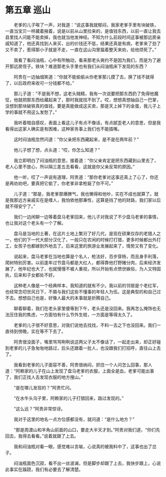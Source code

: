 # 第五章 巡山


　　老爹的儿子唉了一声，对我道：“说这事我就郁闷，我家老爹手里有块破铁，一直当宝贝一样藏着掖着，说是以前从山里捡来的，是值钱东西，以前一直让我去县里找人问能不能卖掉，我也就当他发神经。不知为什么前段时间这事被那远房亲戚知道了，他还真找到人来买，出的价钱还不低，结果还真是有病，老爹来了劲了又不卖了，惹得那小子就是不走，一直在这山沟里猫着整天来劝，给他烦死了。”

　　我看了看闷油瓶，心中有所触动，看来那老头爽约不是因为我们，而是为了避开那远房侄子。铁块？难道那老头手里也有我们从闷油瓶床下发现的东西？

　　阿贵在一边抽烟笑道：“你就不能偷偷从你老爹那儿摸了去，换了钱不就得了，以后政府来收可一分钱都不给。”

　　那儿子道：“不是我不想，这老头贼精，我有一次说要把那东西扔了免得他魔怔，他就把那东西给藏起来了，那时我就找不到了。哎，想想真想抽自己一巴掌，没想到那块破铁真的值钱，要是真能做成这买卖，那是天上掉下的金蛋，我儿子上学的事就不用这么发愁了。”

　　我听着暗自感叹，表面上看这儿子有点不像话，有点腻歪老人的意思，但是我看得出这家人确实是有困难，这种家务事上我们也不能插嘴。

　　这时闷油瓶忽然问道：“你父亲把东西藏起来，是不是在两年前？”

　　他儿子想了想，点头道：“哎，你怎么知道？”

　　我立即明白了闷油瓶的意思，接着道：“你父亲肯定是把东西藏到山里去了，老人心里不放心，所以隔三差五去看看，这就是你父亲反常的原因。”

　　他一听，哎了一声说有道理，阿贵道：“那你老爹对这事还真上了心了，你还是再劝劝吧，要真把它偷了，你老爹非拿枪毙了你不可。”

　　儿子道：“那是，我老爹那爆脾气，我也懒得和他吵，实在不成也就算了。就是我那远方亲戚实在是缠人，我怕依他那秉性，这算是挡了他的财路，我们家以后就不得安宁了。”

　　我们一边闲聊一边等着盘马老爹回来，他儿子对我说了不少盘马老爹的事情，也让我对这个老头有一个了解。

　　盘马是当地的土著，在这片土地上繁洐了好几代，是现在硕果仅存的老猎人之一，他们的下一代大部分汉化了，一般只在农闲的时候打打猎，更多时候都出外打工，女孩子也都嫁到外地去了。后来这里的旅游业发展起来了，情势又有了变化。

　　说起来，盘马老爹在当地也算是个名人，枪法好，百步穿杨，而且身手利落，爬树特别厉害。以前逢年过节盘马都是大红人，都得靠他打野猪分肉，后来经济发展了，他年纪也大了，也就慢慢不被人重视，所以开始有点愤世嫉俗，为人又特固执，后来和子女都处不好。

　　这种老人像是一个经典样本，我知道的就有不少。我以前的邻居是个老红军，也经常念叨世风日下，不屑与我们这些不懂事的年轻人为伍。这是典型的和自己过不去。想想自己也是，好像人最大的本事就是折腾自己。

　　聊着聊着，我们在老头家里傻等到下午，老头还是没回来。我再怎么掩饰也无法压住我的焦虑，一方面怕有什么节外生枝，一方面是等得太久了。

　　老爹的儿子很不好意思，对我们说他去找找，不料一去之下也没回来。我们一直待到傍晚，实在等不下去了。

　　阿贵很没面子，嘴里骂骂咧咧说这两父子太不像话了，一起走出来，却正好碰到老爹的儿子急匆匆地路过，后头还跟着一批人，也没跟我们打招呼，直往山上去了。

　　我看到老爹的儿子面容不善，阿贵很纳闷，抓住一个人问怎么回事，那人道：“阿赖家的儿子在山上发现了盘马老爹的衣服，上面全是血，老爹可能出事了，我们正找人去发现衣服的地方搜山。”

　　“是在哪儿发现的？”阿贵忙问。

　　“在水牛头沟子里，阿赖家的儿子打猎回来，路过发现的。”

　　“这么远？”阿贵非常惊讶。

　　我对于这里的地名一点方位感都没有，就问道：“是什么地方？”

　　“那是周渡山和羊角山前面的山口，要走大半天才到。”阿贵对我们道，“你们先回去，我得去看看。”说着就跟了上去。

　　我和闷油瓶对看一眼，感觉难以言喻，心说真的被我料中了，这事也出了岔子。

　　闷油瓶面色沉寂，看不出一丝波澜，但是脚步却跟了上去，我快步跟上，心说此事实在蹊跷，我们有必要去了解清楚。 

